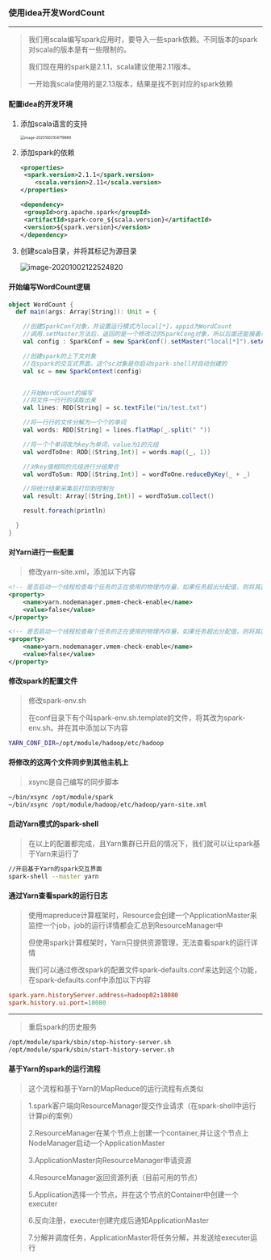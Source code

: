 ### 使用idea开发WordCount

***

> 我们用scala编写spark应用时，要导入一些spark依赖。不同版本的spark对scala的版本是有一些限制的。
>
> 我们现在用的spark是2.1.1，scala建议使用2.11版本。
>
> 一开始我scala使用的是2.13版本，结果是找不到对应的spark依赖 



#### 配置idea的开发环境

1. 添加scala语言的支持

   <img src="C:\Users\hu\AppData\Roaming\Typora\typora-user-images\image-20201002104719669.png" alt="image-20201002104719669" style="zoom: 50%;" />



2. 添加spark的依赖

   ``` xml
   <properties>
   	<spark.version>2.1.1</spark.version>
       <scala.version>2.11</scala.version>
   </properties>
   
   <dependency>
   	<groupId>org.apache.spark</groupId>
   	<artifactId>spark-core_${scala.version}</artifactId>
   	<version>${spark.version}</version>
   </dependency>
   ```

   

3. 创建scala目录，并将其标记为源目录

   ![image-20201002122524820](C:\Users\hu\AppData\Roaming\Typora\typora-user-images\image-20201002122524820.png)



#### 开始编写WordCount逻辑

``` scala
object WordCount {
  def main(args: Array[String]): Unit = {

    //创建SparkConf对象，并设置运行模式为local[*]，appid为WordCount
    //调用.setMaster方法后，返回的是一个修改过的SparkCong对象，所以后面还能接着点
    val config : SparkConf = new SparkConf().setMaster("local[*]").setAppName("WordCount")

    //创建spark的上下文对象
    //在spark的交互式界面，这个sc对象是你启动spark-shell时自动创建的
    val sc = new SparkContext(config)


    //开始WordCount的编写
    //将文件一行行的读取出来
    val lines: RDD[String] = sc.textFile("in/test.txt")

    //将一行行的文件分解为一个个的单词
    val words: RDD[String] = lines.flatMap(_.split(" "))

    //将一个个单词改为key为单词，value为1的元组
    val wordToOne: RDD[(String,Int)] = words.map((_, 1))

    //对key值相同的元组进行分组聚合
    val wordToSum: RDD[(String,Int)] = wordToOne.reduceByKey(_ + _)

    //将统计结果采集后打印到控制台
    val result: Array[(String,Int)] = wordToSum.collect()

    result.foreach(println)

  }
}
```



#### 对Yarn进行一些配置

> 修改yarn-site.xml，添加以下内容

``` xml 
<!-- 是否启动一个线程检查每个任务的正在使用的物理内存量，如果任务超出分配值，则将其直接杀掉，默认为true -->
<property>
    <name>yarn.nodemanager.pmem-check-enable</name>
    <value>false</value>
</property>

<!-- 是否启动一个线程检查每个任务的正在使用的物理内存量，如果任务超出分配值，则将其直接杀掉，默认为true -->
<property>
    <name>yarn.nodemanager.vmem-check-enable</name>
    <value>false</value>
</property>
```



#### 修改spark的配置文件

> 修改spark-env.sh
>
> 在conf目录下有个叫spark-env.sh.template的文件，将其改为spark-env.sh。并在其中添加以下内容

``` bash
YARN_CONF_DIR=/opt/module/hadoop/etc/hadoop
```



#### 将修改的这两个文件同步到其他主机上

> xsync是自己编写的同步脚本

``` bash
~/bin/xsync /opt/module/spark
~/bin/xsync /opt/module/hadoop/etc/hadoop/yarn-site.xml
```



#### 启动Yarn模式的spark-shell

> 在以上的配置都完成，且Yarn集群已开启的情况下，我们就可以让spark基于Yarn来运行了

``` bash
//开启基于Yarn的spark交互界面
spark-shell --master yarn
```



#### 通过Yarn查看spark的运行日志

> 使用mapreduce计算框架时，Resource会创建一个ApplicationMaster来监控一个job，job的运行详情都会汇总到ResourceManager中
>
> 但使用spark计算框架时，Yarn只提供资源管理，无法查看spark的运行详情
>
> 我们可以通过修改spark的配置文件spark-defaults.conf来达到这个功能，在spark-defaults.conf中添加以下内容

``` conf
spark.yarn.historyServer.address=hadoop02:18080
spark.history.ui.port=18080
```

***

> 重启spark的历史服务

``` bash
/opt/module/spark/sbin/stop-history-server.sh
/opt/module/spark/sbin/start-history-server.sh
```



#### 基于Yarn的spark的运行流程

> 这个流程和基于Yarn的MapReduce的运行流程有点类似

> 1.spark客户端向ResourceManager提交作业请求（在spark-shell中运行计算pi的案例）
>
> 2.ResourceManager在某个节点上创建一个container,并让这个节点上NodeManager启动一个ApplicationMaster
>
> 3.ApplicationMaster向ResourceManager申请资源
>
> 4.ResourceManager返回资源列表（目前可用的节点）
>
> 5.Application选择一个节点，并在这个节点的Container中创建一个executer
>
> 6.反向注册，executer创建完成后通知ApplicationMaster
>
> 7.分解并调度任务，ApplicationMaster将任务分解，并发送给executer运行